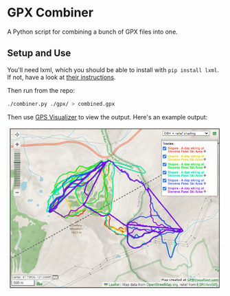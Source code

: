 # GPX Combiner

A Python script for combining a bunch of GPX files into one.

## Setup and Use

You'll need lxml, which you should be able to install with `pip install lxml`. If not, have a look at [their instructions](http://lxml.de/installation.html#installation).

Then run from the repo:

```bash
./combiner.py ./gpx/ > combined.gpx
```

Then use [GPS Visualizer](https://www.gpsvisualizer.com/) to view the output. Here's an example output:

![Example Image](./ExampleOutput.PNG)
